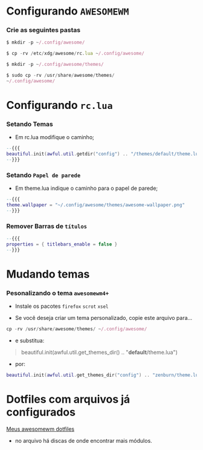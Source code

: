 # Configurando  `AWESOMEWM`

### Crie as seguintes pastas
```javascript
$ mkdir -p ~/.config/awesome/
```
```javascript
$ cp -rv /etc/xdg/awesome/rc.lua ~/.config/awesome/
```
```javascript
$ mkdir -p ~/.config/awesome/themes/
```
```javascript
$ sudo cp -rv /usr/share/awesome/themes/ 
~/.config/awesome/
``` 
# Configurando `rc.lua`
### Setando Temas 

- Em rc.lua modifique o caminho;  
 ```lua
--{{{  
beautiful.init(awful.util.getdir("config") .. "/themes/default/theme.lua")  
--}}}
```

### Setando `Papel de parede`  
- Em theme.lua indique o caminho para o papel de parede;  
```lua
--{{{  
theme.wallpaper = "~/.config/awesome/themes/awesome-wallpaper.png"  
--}}}
```
### Remover Barras de `títulos`
```lua
--{{{  
properties = { titlebars_enable = false }  
--}}}
```
# Mudando temas
### Pesonalizando o tema `awesomewm4+`  
- Instale os pacotes  `firefox` `scrot`  `xsel`  

- Se você deseja criar um tema personalizado, copie este arquivo para...  

```javascript
cp -rv /usr/share/awesome/themes/ ~/.config/awesome/  
```
- e substitua:  

> beautiful.init(awful.util.get_themes_dir() .. "**default**/theme.lua")  
- por:  
```lua
beautiful.init(awful.util.get_themes_dir("config") .. "zenburn/theme.lua")
```
# Dotfiles com arquivos já configurados

[Meus awesomewm dotfiles](https://github.com/quebravel/awesome)
- no arquivo há discas de onde encontrar mais módulos. 
